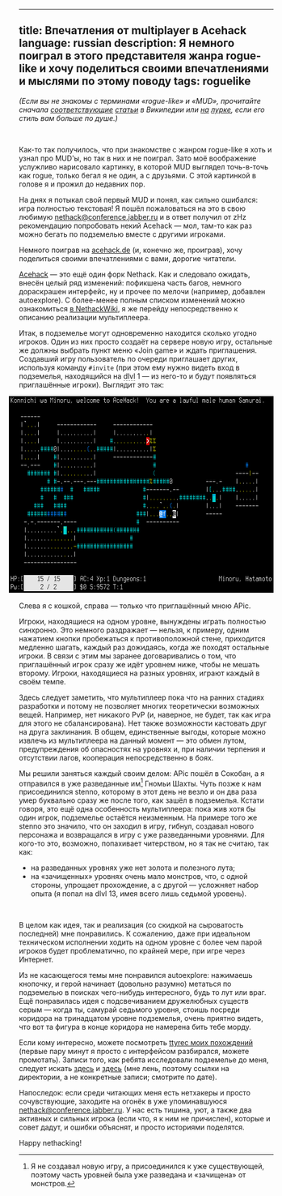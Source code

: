 ----
title: Впечатления от multiplayer в Acehack
language: russian
description: Я немного поиграл в этого представителя жанра rogue-like и хочу поделиться своими впечатлениями и мыслями по этому поводу
tags: roguelike
----

*(Если вы не знакомы с терминами «rogue-like» и «MUD», прочитайте сначала
[соответствующие][wikipedia-roguelike] [статьи][wikipedia-mud] в Википедии или
[на][lurkmore-roguelike] [лурке][lurkmore-mud], если его стиль вам больше по
душе.)*

 

Как-то так получилось, что при знакомстве с жанром rogue-like я хоть и узнал про
MUD'ы, но так в них и не поиграл. Зато моё воображение услужливо нарисовало
картинку, в которой MUD выглядел точь-в-точь как rogue, только бегал я не один,
а с друзьями. С этой картинкой в голове я и прожил до недавних пор.

На днях я потыкал свой первый MUD и понял, как сильно ошибался: игра полностью
текстовая! Я пошёл пожаловаться на это в свою любимую
nethack@conference.jabber.ru и в ответ получил от zHz рекомендацию попробовать
некий Acehack — мол, там-то как раз можно бегать по подземелью вместе с другими
игроками.

Немного поиграв на [acehack.de][acehack.de] (и, конечно же, проиграв), хочу
поделиться своими впечатлениями с вами, дорогие читатели.

[Acehack][acehack] — это ещё один форк Nethack. Как и следовало ожидать, внесён
целый ряд изменений: пофикшена часть багов, немного дораскрашен интерфейс, ну
и прочее по мелочи (например, добавлен autoexplore). С более-менее полным
списком изменений можно ознакомиться [в NethackWiki][nethackwiki-acehack], я же
перейду непосредственно к описанию реализации мультиплеера.

Итак, в подземелье могут одновременно находится сколько угодно игроков. Один из
них просто создаёт на сервере новую игру, остальные же должны выбрать пункт меню
«Join game» и ждать приглашения. Создавший игру пользователь по очереди
приглашает других, используя команду `#invite` (при этом ему нужно видеть вход
в подземелья, находящийся на <span style="border-bottom: 1px dashed grey;"
title="Dungeon level, уровень подземелья">dlvl</span> 1 — из него-то и будут
появляться приглашённые игроки). Выглядит это так:

<div style="margin-left: -20px">
<img src="/images/acehack-multiplayer.png"
    width="640px" height="388px"
    alt="Acehack Multiplayer screenshot" />
</div>

Слева я с кошкой, справа — только что приглашённый мною APic.

Игроки, находящиеся на одном уровне, вынуждены играть полностью синхронно. Это
немного раздражает — нельзя, к примеру, одним нажатием кнопки пробежаться
к противоположной стене, приходится медленно шагать, каждый раз дожидаясь, когда
же походят остальные игроки. В связи с этим мы заранее договаривались о том, что
приглашённый игрок сразу же идёт уровнем ниже, чтобы не мешать второму. Игроки,
находящиеся на разных уровнях, играют каждый в своём темпе.

Здесь следует заметить, что мультиплеер пока что на ранних стадиях разработки
и потому не позволяет многих теоретически возможных вещей. Например, нет
никакого PvP (и, наверное, не будет, так как игра для этого не сбалансирована).
Нет также возможности кастовать друг на друга заклинания. В общем, единственные
выгоды, которые можно извлечь из мультиплеера на данный момент — это обмен
лутом, предупреждения об опасностях на уровнях и, при наличии терпения
и отсутствии лагов, кооперация непосредственно в боях.

Мы решили заняться каждый своим делом: APic пошёл в Сокобан, а я отправился
в уже разведанные им[^why-mapped] Гномьи Шахты. Чуть позже к нам присоединился
stenno, которому в этот день не везло и он два раза умер буквально сразу же
после того, как зашёл в подземелья. Кстати говоря, это ещё одна особенность
мультиплеера: пока жив хотя бы один игрок, подземелье остаётся неизменным. На
примере того же stenno это значило, что он заходил в игру, гибнул, создавал
нового персонажа и возвращался в игру с уже разведанными уровнями. Для кого-то
это, возможно, попахивает читерством, но я так не считаю, так как:

* на разведанных уровнях уже нет золота и полезного лута;
* на «зачищенных» уровнях очень мало монстров, что, с одной стороны, упрощает
  прохождение, а с другой — усложняет набор опыта (я попал на dlvl 13, имея
  всего лишь седьмой уровень).

 

В целом как идея, так и реализация (со скидкой на сыроватость последней) мне
понравились. К сожалению, даже при идеальном техническом исполнении ходить на
одном уровне с более чем парой игроков будет проблематично, по крайней мере, при
игре через Интернет.

Из не касающегося темы мне понравился autoexplore: нажимаешь кнопочку, и герой
начинает (довольно разумно) метаться по подземелью в поисках чего-нибудь
интересного, будь то лут или враг. Ещё понравилась идея с подсвечиванием
дружелюбных существ серым — когда ты, самурай седьмого уровня, стоишь посреди
коридора на тринадцатом уровне подземелья, очень приятно видеть, что вот та
фигура в конце коридора не намерена бить тебе морду.

Если кому интересно, можете посмотреть [ttyrec моих похождений][acehack-ttyrec]
(первые пару минут я просто с интерфейсом разбирался, можете промотать). Записи
того, как ребята исследовали подземелье до меня, следует искать
[здесь][apic-acehack-ttyrecs] и [здесь][stenno-acehack-ttyrecs] (мне лень,
поэтому ссылки на директории, а не конкретные записи; смотрите по дате).

Напоследок: если среди читающих меня есть нетхакеры и просто сочувствующие,
заходите на огонёк в уже упоминавшуюся nethack@conference.jabber.ru. У нас есть
тишина, уют, а также два активных и сильных игрока (если что, я к ним не
причислен), которые и совет дадут, и ошибки объяснят, и просто историями
поделятся.

Happy nethacking!

[wikipedia-roguelike]: https://ru.wikipedia.org/wiki/Roguelike
    "Roguelike — Википедия"
[wikipedia-mud]: https://ru.wikipedia.org/wiki/Многопользовательский_мир
    "Многопользовательский мир — Википедия"
[lurkmore-roguelike]: https://lurkmore.to/Roguelike
    "Рогалики — Lurkmore"
[lurkmore-mud]: https://lurkmore.to/MUD
    "MUD — Lurkmore"
[acehack.de]: https://acehack.de/
    "acehack.de server"
[acehack]: https://patch-tag.com/r/ais523/acehack/wiki/Front+Page
    "Официальная страничка Acehack"
[nethackwiki-acehack]: http://nethackwiki.com/wiki/Acehack
    "Acehack — NetHackWiki"
[apic-acehack-ttyrecs]: https://acehack.de/userdata/Apic/ttyrec/
    "APic Acehack ttyrecs"
[stenno-acehack-ttyrecs]: https://acehack.de/userdata/stenno/ttyrec/
    "stenno Acehack ttyrecs"
[acehack-ttyrec]: /misc/acehack-2014-08-09-15:04:48UTC.ttyrec.bz2
    "Похождения Minoru в Acehack (ttyrec.bz2, 224K)"
[^why-mapped]: Я не создавал новую игру, а присоединился к уже существующей,
поэтому часть уровней была уже разведана и «зачищена» от монстров.
